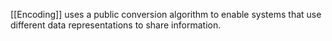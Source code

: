 [[Encoding]] uses a public conversion algorithm to enable systems that use different data representations to share information.    